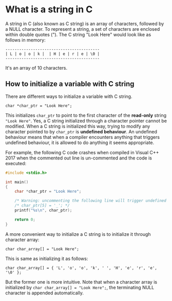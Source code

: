 # What is a string in C

A string in C (also known as C string) is an array of characters, followed by a NULL character. To represent a string, a set of characters are enclosed within double quotes ("). The C string "Look Here" would look like as follows in memory:

```
-----------------------------------------
| L | o | o | k |  | H | e | r | e | \0 |
-----------------------------------------
```

It's an array of 10 characters.

## How to initialize a variable with C string

There are different ways to initialize a variable with C string.

```
char *char_ptr = "Look Here";
```

This initializes `char_ptr` to point to the first character of the **read-only** string `"Look Here"`. Yes, a C string initialized through a character pointer cannot be modified. When a C string is initialized this way, trying to modify any character pointed to by `char_ptr` is **undefined behaviour**. An undefined behaviour means that when a compiler encounters anything that triggers undefined behaviour, it is allowed to do anything it seems appropriate.

For example, the following C code crashes when compiled in Visual C++ 2017 when the commented out line is un-commented and the code is executed:

```C runnable
#include <stdio.h>

int main()
{
	char *char_ptr = "Look Here";

    /* Warning: uncommenting the following line will trigger undefined behaviour */
	/* char_ptr[5] = '_'; */
	printf("%s\n", char_ptr);

	return 0;
}

```

A more convenient way to initialize a C string is to initialize it through character array:

```
char char_array[] = "Look Here";
```

This is same as initializing it as follows:

```
char char_array[] = { 'L', 'o', 'o', 'k', ' ', 'H', 'e', 'r', 'e', '\0' };
```

But the former one is more intuitive. Note that when a character array is initialized by `char char_array[] = "Look Here";`, the terminating NULL character is appended automatically.

